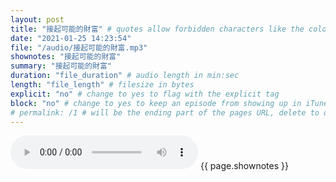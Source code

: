```yaml
---
layout: post
title: "接起可能的財富" # quotes allow forbidden characters like the colon
date: "2021-01-25 14:23:54"
file: "/audio/接起可能的財富.mp3"
shownotes: "接起可能的財富"
summary: "接起可能的財富"
duration: "file_duration" # audio length in min:sec
length: "file_length" # filesize in bytes
explicit: "no" # change to yes to flag with the explicit tag
block: "no" # change to yes to keep an episode from showing up in iTunes
# permalink: /1 # will be the ending part of the pages URL, delete to default to the title
---
```


<audio controls>
<source src="{{site.url}}{{site.baseurl}}{{ page.file }}" type="audio/x-mp3">
Your browser does not support the audio element.
</audio>
{{ page.shownotes }}
